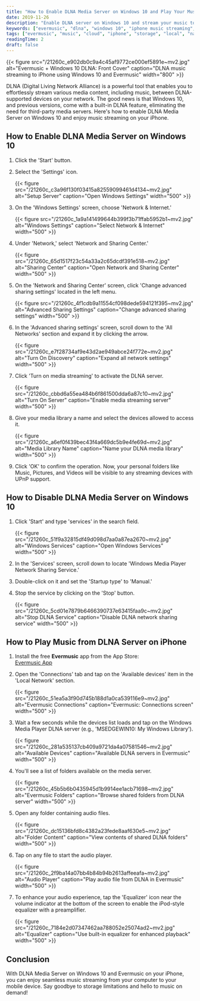 ```yaml
---
title: "How to Enable DLNA Media Server on Windows 10 and Play Your Music on iPhone"
date: 2019-11-26
description: "Enable DLNA server on Windows 10 and stream your music to iPhone with the Evermusic app. Step-by-step setup guide included."
keywords: ["evermusic", "dlna", "windows 10", "iphone music streaming", "media server", "local network", "upnp"]
tags: ["evermusic", "music", "cloud", "iphone", "storage", "local", "nas", "windows", "wifi", "listen", "network", "remote", "home", "online", "dlna"]
readingTime: 2
draft: false
---
```


{{< figure src="/21260c_e902db0c9a4c45af9772ce000ef5891e~mv2.jpg" alt="Evermusic + Windows 10 DLNA: Front Cover" caption="DLNA music streaming to iPhone using Windows 10 and Evermusic" width="800" >}}

DLNA (Digital Living Network Alliance) is a powerful tool that enables you to effortlessly stream various media content, including music, between DLNA-supported devices on your network. The good news is that Windows 10, and previous versions, come with a built-in DLNA feature, eliminating the need for third-party media servers. Here's how to enable DLNA Media Server on Windows 10 and enjoy music streaming on your iPhone.

## How to Enable DLNA Media Server on Windows 10

1. Click the 'Start' button.  
2. Select the 'Settings' icon.

   {{< figure src="/21260c_c3a96f130f03415a82559099461d4134~mv2.jpg" alt="Setup Server" caption="Open Windows Settings" width="500" >}}

3. On the 'Windows Settings' screen, choose 'Network & Internet.'

   {{< figure src="/21260c_1a9a141499644b399f3b71ffab5952b1~mv2.jpg" alt="Windows Settings" caption="Select Network & Internet" width="500" >}}

4. Under 'Network,' select 'Network and Sharing Center.'

   {{< figure src="/21260c_65d1517f23c54a33a2c65dcdf391e518~mv2.jpg" alt="Sharing Center" caption="Open Network and Sharing Center" width="500" >}}

5. On the 'Network and Sharing Center' screen, click 'Change advanced sharing settings' located in the left menu.

   {{< figure src="/21260c_4f1cdb9a11554cf098dede594121f395~mv2.jpg" alt="Advanced Sharing Settings" caption="Change advanced sharing settings" width="500" >}}

6. In the 'Advanced sharing settings' screen, scroll down to the 'All Networks' section and expand it by clicking the arrow.

   {{< figure src="/21260c_e7f28734af9e43d2ae949abce24f772e~mv2.jpg" alt="Turn On Discovery" caption="Expand all network settings" width="500" >}}

7. Click 'Turn on media streaming' to activate the DLNA server.

   {{< figure src="/21260c_cbbd6a55ea484b6f861500dda6a87c10~mv2.jpg" alt="Turn On Server" caption="Enable media streaming server" width="500" >}}

8. Give your media library a name and select the devices allowed to access it.

   {{< figure src="/21260c_a6ef0f439bec43f4a669dc5b9e4fe69d~mv2.jpg" alt="Media Library Name" caption="Name your DLNA media library" width="500" >}}

9. Click 'OK' to confirm the operation. Now, your personal folders like Music, Pictures, and Videos will be visible to any streaming devices with UPnP support.

## How to Disable DLNA Media Server on Windows 10

1. Click 'Start' and type 'services' in the search field.

   {{< figure src="/21260c_51f9a32815df49d098d7aa0a87ea2670~mv2.jpg" alt="Windows Services" caption="Open Windows Services" width="500" >}}

2. In the 'Services' screen, scroll down to locate 'Windows Media Player Network Sharing Service.'  
3. Double-click on it and set the 'Startup type' to 'Manual.'  
4. Stop the service by clicking on the 'Stop' button.

   {{< figure src="/21260c_5cd01e7879b6466390737e63415faa9c~mv2.jpg" alt="Stop DLNA Service" caption="Disable DLNA network sharing service" width="500" >}}

## How to Play Music from DLNA Server on iPhone

1. Install the free **Evermusic** app from the App Store:  
   [Evermusic App](https://apps.apple.com/us/app/evermusic-offline-music-player-cloud-streamer/id885367198?ls=1)

2. Open the 'Connections' tab and tap on the 'Available devices' item in the 'Local Network' section.

   {{< figure src="/21260c_51ea5a3f90d745b188d1a0ca539116e9~mv2.jpg" alt="Evermusic Connections" caption="Evermusic: Connections screen" width="500" >}}

3. Wait a few seconds while the devices list loads and tap on the Windows Media Player DLNA server (e.g., 'MSEDGEWIN10: My Windows Library').

   {{< figure src="/21260c_281a535137cb409a9721da4a07581546~mv2.jpg" alt="Available Devices" caption="Available DLNA servers in Evermusic" width="500" >}}

4. You'll see a list of folders available on the media server.

   {{< figure src="/21260c_45b5b6b0435945d1b9914ee1acb71698~mv2.jpg" alt="Evermusic Folders" caption="Browse shared folders from DLNA server" width="500" >}}

5. Open any folder containing audio files.

   {{< figure src="/21260c_dc15136bfd8c4382a23fede8aaf630e5~mv2.jpg" alt="Folder Content" caption="View contents of shared DLNA folders" width="500" >}}

6. Tap on any file to start the audio player.

   {{< figure src="/21260c_2f9ba14a07bb4b84b94b2613affeeafa~mv2.jpg" alt="Audio Player" caption="Play audio file from DLNA in Evermusic" width="500" >}}

7. To enhance your audio experience, tap the 'Equalizer' icon near the volume indicator at the bottom of the screen to enable the iPod-style equalizer with a preamplifier.

   {{< figure src="/21260c_7184e2d07347462aa788052e25074ad2~mv2.jpg" alt="Equalizer" caption="Use built-in equalizer for enhanced playback" width="500" >}}

## Conclusion

With DLNA Media Server on Windows 10 and Evermusic on your iPhone, you can enjoy seamless music streaming from your computer to your mobile device. Say goodbye to storage limitations and hello to music on demand!
